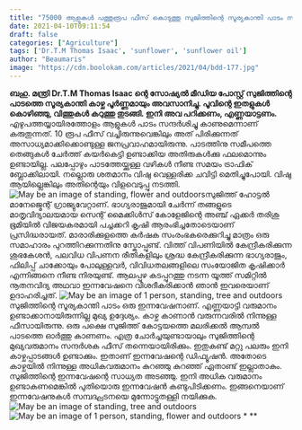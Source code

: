 ```yaml
---
title: "75000 ആളുകൾ പത്തുരൂപ ഫീസ് കൊടുത്തു സുജിത്തിന്റെ സൂര്യകാന്തി പാടം സന്ദർശിച്ചുവെന്നാണ് കരുതുന്നത്"
date: 2021-04-10T09:11:54
draft: false
categories: ["Agriculture"]
tags: ['Dr.T.M Thomas Isaac', 'sunflower', 'sunflower oil']
author: "Beaumaris"
image: "https://cdn.boolokam.com/articles/2021/04/bdd-177.jpg"
---
```


**[](https://wordpress-972788-3403151.cloudwaysapps.com/dr-t-m-thomas-isaac-about-sujiths-sun-flower-farm/303573/bdd-1636)ബഹു. മന്ത്രി Dr.T.M Thomas Isaac ന്റെ സോഷ്യൽ മീഡിയ പോസ്റ്റ്** **സുജിത്തിന്റെ പാടത്തെ സൂര്യകാന്തി കാഴ്ച പൂർണ്ണമായും അവസാനിച്ചു. പൂവിന്റെ ഇതളുകൾ കൊഴിഞ്ഞു, വിത്തുകൾ കറുത്തു തുടങ്ങി. ഇനി അവ പറിക്കണം, എണ്ണയാട്ടണം.** എഴുപത്തയ്യായിരത്തോളം ആളുകൾ പാടം സന്ദർശിച്ചു കാണുമെന്നാണ് കരുതുന്നത്. 10 രൂപ ഫീസ് വച്ചിരുന്നുവെങ്കിലും അത് പിരിക്കുന്നത് അസാധ്യമാക്കിക്കൊണ്ടുള്ള ജനപ്രവാഹമായിരുന്നു. പാടത്തിനു സമീപത്തെ തെങ്ങുകൾ ചേർത്ത് കയർകെട്ടി ഉണ്ടാക്കിയ അതിരുകൾക്കു ഫലമൊന്നും ഉണ്ടായില്ല. പലപ്പോഴും പാടത്തേയ്ക്കുള്ള വഴികൾ നീണ്ട സമയം ട്രാഫിക് ബ്ലോക്കിലായി. നല്ലൊരു ശതമാനം വിഷു വെള്ളരിക്ക ചവിട്ടി മെതിച്ചുപോയി. വിഷു ആയില്ലെങ്കിലും അതിന്റെയും വിളവെടുപ്പു നടത്തി. ![May be an image of standing, flower and outdoors](https://scontent.ftrv1-1.fna.fbcdn.net/v/t1.6435-9/169541035_4528015707214535_2699224178593525097_n.jpg?_nc_cat=102&ccb=1-3&_nc_sid=730e14&_nc_ohc=ehvG972iTn4AX-2JCFP&_nc_ht=scontent.ftrv1-1.fna&oh=62fc8d40585de5be9450681a8a5c75ce&oe=60984EE9)സുജിത്ത് ഹോട്ടൽ മാനേജ്മെന്റ് ഗ്രാജ്യുവേറ്റാണ്. ഭാഗ്യരാജുമായി ചേർന്ന് തങ്ങളുടെ മാതൃവിദ്യാലയമായ സെന്റ് മൈക്കിൾസ് കോളേജിന്റെ അഞ്ച് ഏക്കർ തരിശു ഭൂമിയിൽ വിജയകരമായി പച്ചക്കറി കൃഷി ആരംഭിച്ചതോടെയാണ് പ്രസിദ്ധരായത്. മാരാരിക്കുളത്തെ കർഷക സംരംഭകരെക്കുറിച്ചു മാത്രം ഒരു സമാഹാരം പുറത്തിറക്കുന്നതിനു സ്കോപ്പുണ്ട്. വിത്ത് വിപണിയിൽ കേന്ദ്രീകരിക്കുന്ന ശുഭകേശൻ, പലവിധ വിപണന രീതികളിലും ശ്രദ്ധ കേന്ദ്രീകരിക്കുന്ന ഭാഗ്യരാജും, ഫിലിപ്പ് ചാക്കോയും പോലുള്ളവർ, വിവിധതലങ്ങളിലെ സംയോജിത കൃഷിക്കാർ എന്നിങ്ങനെ നീണ്ട നിരയുണ്ട്. ആലപ്പുഴ കടപ്പുറത്തു നടന്ന യൂത്ത് സമിറ്റിൽ നൂതനവിദ്യ അഥവാ ഇന്നവേഷനെ വിശദീകരിക്കാൻ ഞാൻ ഇവരെയാണ് ഉദാഹരിച്ചത്. ![May be an image of 1 person, standing, tree and outdoors](https://scontent.ftrv1-1.fna.fbcdn.net/v/t1.6435-9/169922729_4528015903881182_2479564458607365427_n.jpg?_nc_cat=111&ccb=1-3&_nc_sid=730e14&_nc_ohc=CSsZ1vbNdjEAX9ke6bP&_nc_ht=scontent.ftrv1-1.fna&oh=901bbc7003f573506b71993ff10cd389&oe=609733C5)സുജിത്തിന്റെ സൂര്യകാന്തി പാടം ഒരു ഇന്നവേഷനാണ്. എണ്ണയാട്ടി വരുമാനം ഉണ്ടാക്കാനായിരുന്നില്ല മുഖ്യ ഉദ്ദേശ്യം. കാഴ്ച കാണാൻ വരുന്നവരിൽ നിന്നുള്ള ഫീസായിരുന്നു. ഒരു പക്ഷെ സുജിത്ത് കോട്ടയത്തെ മലരിക്കൽ ആമ്പൽ പാടത്തെ ഓർത്തു കാണണം. എത്ര ചോർച്ചയുണ്ടായാലും സുജിത്തിന്റെ മുഖ്യവരുമാനം സന്ദർശക ഫീസ് തന്നെയായിരിക്കും. ഇതുകണ്ട് മറ്റു പലരും ഇനി കാഴ്ചപ്പാടങ്ങൾ ഉണ്ടാക്കും. ഇതാണ് ഇന്നവേഷന്റെ ഡിഫ്യൂഷൻ. അതോടെ കാഴ്ചയിൽ നിന്നുള്ള അധികവരുമാനം കുറഞ്ഞു കുറഞ്ഞ് ഏതാണ്ട് ഇല്ലാതാകും. സുജിത്തിന്റെ ഇന്നവേഷന്റെ സാധ്യത അടഞ്ഞു. ഇനി അധിക വരുമാനം ഉണ്ടാകണമെങ്കിൽ പുതിയൊരു ഇന്നവേഷൻ കണ്ടുപിടിക്കണം. ഇങ്ങനെയാണ് ഇന്നവേഷനുകൾ സമ്പദ്ഘടനയെ മുന്നോട്ടുതള്ളി നയിക്കുക. ![May be an image of standing, tree and outdoors](https://scontent.ftrv1-1.fna.fbcdn.net/v/t1.6435-9/170326120_4528016003881172_3484144650584093065_n.jpg?_nc_cat=107&ccb=1-3&_nc_sid=730e14&_nc_ohc=hW8oFipQ734AX_PPpc-&_nc_ht=scontent.ftrv1-1.fna&oh=212d9ffeac87c4e7116b12effd338b73&oe=60981687) ![May be an image of 1 person, standing, flower and outdoors](https://scontent.ftrv1-1.fna.fbcdn.net/v/t1.6435-9/170576750_4528014943881278_5831434621738185749_n.jpg?_nc_cat=110&ccb=1-3&_nc_sid=730e14&_nc_ohc=RXwaiYzZOvAAX-T8X4q&_nc_ht=scontent.ftrv1-1.fna&oh=318e0d12c8bcfe1ecc8a321c18b465de&oe=609769CB) * **
